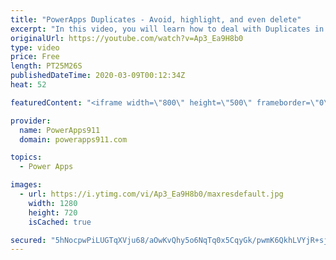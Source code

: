 ```yaml
---
title: "PowerApps Duplicates - Avoid, highlight, and even delete"
excerpt: "In this video, you will learn how to deal with Duplicates in Power Apps. We will cover using LookUps to avoid creating them, then the in operator to find and highlight them (along with deletion) and then finally we will close with a little GroupBy fun.  Power Apps Training https://training.PowerApps911.com"
originalUrl: https://youtube.com/watch?v=Ap3_Ea9H8b0
type: video
price: Free
length: PT25M26S
publishedDateTime: 2020-03-09T00:12:34Z
heat: 52

featuredContent: "<iframe width=\"800\" height=\"500\" frameborder=\"0\" src=\"https://www.youtube.com/embed/Ap3_Ea9H8b0\" allow=\"accelerometer; autoplay; encrypted-media; gyroscope; picture-in-picture\" allowfullscreen></iframe>"

provider:
  name: PowerApps911
  domain: powerapps911.com

topics:
  - Power Apps

images:
  - url: https://i.ytimg.com/vi/Ap3_Ea9H8b0/maxresdefault.jpg
    width: 1280
    height: 720
    isCached: true

secured: "5hNocpwPiLUGTqXVju68/aOwKvQhy5o6NqTq0x5CqyGk/pwmK6QkhLVYjR+sjtHYmIeMcLZ/vIRAIFETdwgZnK1Xs0ggS1F2fVhERxpdLhiErHbkgfrU4QPhBqIV6xlbGksXKuxxwxyKbLaZwni480vB773PfN9+z6YAGEeRbajIM9Qa+WVfvIHRAfpRIhi/gaj3JtRtuPND2ddtt5j826pWotUFgm6hFq2fnJdRhOFUnhJgMWST3E99B1jsJPxAkpl8g6MnTaeju7F8ccFF+JcLvgeo5mqng5uzknRTKoEWgDEUp8qzFNow6aglcO0ce7prcSSgM9wvK1W9zY4z2fG0y4e82zwGVFOqejGR+j0VNz+VVA3HsuOfbzF6QyFj1wAutIwl3DOqX9kcoZXOqdFtrnEn+ImHrUCaN+cMdW8=;EtI8XuQplUoCYj63GOaZ5Q=="
---
```



